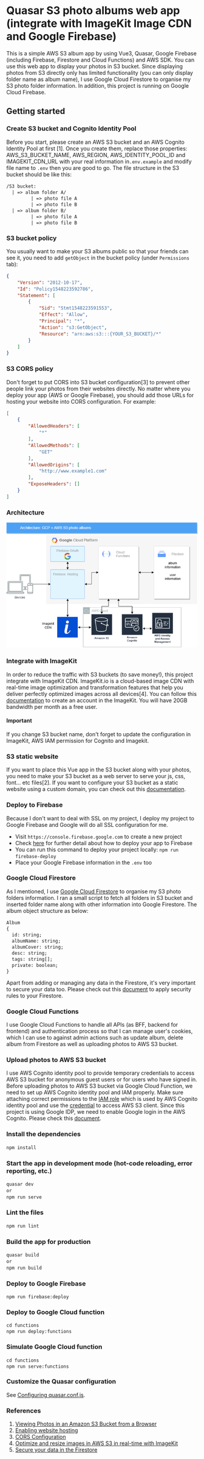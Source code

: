 # Quasar S3 photo albums web app (integrate with ImageKit Image CDN and Google Firebase)

This is a simple AWS S3 album app by using Vue3, Quasar, Google Firebase (including Firebase, Firestore and Cloud Functions)
and AWS SDK. You can use this web app to display your photos in S3 bucket. Since displaying photos from S3 directly only
has limited functionality (you can only display folder name as album name), I use Google Cloud Firestore to organise
my S3 photo folder information. In addition, this project is running on Google Cloud Firebase.

## Getting started
### Create S3 bucket and Cognito Identity Pool
Before you start, please create an AWS S3 bucket and an AWS Cognito Identity Pool at first [1]. Once you create them, replace those properties:
AWS_S3_BUCKET_NAME, AWS_REGION, AWS_IDENTITY_POOL_ID and IMAGEKIT_CDN_URL with your real information in`.env.example` and modify file name to `.env` then you are good to go.
The file structure in the S3 bucket should be like this:
```
/S3 bucket:
  | => album folder A/
         | => photo file A
         | => photo file B
  | => album folder B/
         | => photo file A
         | => photo file B
```

### S3 bucket policy
You usually want to make your S3 albums public so that your friends can see it, you need to add `getObject` in the bucket policy (under `Permissions` tab):
```json
{
    "Version": "2012-10-17",
    "Id": "Policy1548223592786",
    "Statement": [
        {
            "Sid": "Stmt1548223591553",
            "Effect": "Allow",
            "Principal": "*",
            "Action": "s3:GetObject",
            "Resource": "arn:aws:s3:::{YOUR_S3_BUCKET}/*"
        }
    ]
}
```

### S3 CORS policy
Don't forget to put CORS into S3 bucket configuration[3] to prevent other people link your photos from their websites directly.
No matter where you deploy your app (AWS or Google Firebase), you should add those URLs for hosting your website into CORS configuration.
For example:
```json
[
    {
        "AllowedHeaders": [
            "*"
        ],
        "AllowedMethods": [
            "GET"
        ],
        "AllowedOrigins": [
            "http://www.example1.com"
        ],
        "ExposeHeaders": []
    }
]
```

### Architecture
![Architecture](GCP-AWS-Architecture.png)

### Integrate with ImageKit
In order to reduce the traffic with S3 buckets (to save money!), this project integrate with ImageKit CDN. ImageKit.io
is a cloud-based image CDN with real-time image optimization and transformation features that help you deliver perfectly
optimized images across all devices[4]. You can follow this [documentation](https://imagekit.io/blog/image-optimization-resize-aws-s3-imagekit/)
to create an account in the ImageKit. You will have 20GB bandwidth per month as a free user.

#### Important
If you change S3 bucket name, don't forget to update the configuration in ImageKit, AWS IAM permission for Cognito and Imagekit.

### S3 static website
If you want to place this Vue app in the S3 bucket along with your photos, you need to make your S3 bucket as a web server
to serve your js, css, font... etc files[2]. If you want to configure your S3 bucket as a static website using a custom domain,
you can check out this [documentation](https://docs.aws.amazon.com/AmazonS3/latest/userguide/website-hosting-custom-domain-walkthrough.html).

### Deploy to Firebase
Because I don't want to deal with SSL on my project, I deploy my project to Google Firebase and Google will do all SSL configuration for me.
* Visit `https://console.firebase.google.com` to create a new project
* Check [here](https://firebase.google.com/docs/hosting/quickstart) for further detail about how to deploy your app to Firebase
* You can run this command to deploy your project locally: `npm run firebase-deploy`
* Place your Google Firebase information in the `.env` too

### Google Cloud Firestore
As I mentioned, I use [Google Cloud Firestore](https://firebase.google.com/docs/firestore) to organise my S3 photo
folders information. I ran a small script to fetch all folders in S3 bucket and inserted folder name along with other
information into Google Firestore. The album object structure as below:
```
Album
{
  id: string;
  albumName: string;
  albumCover: string;
  desc: string;
  tags: string[];
  private: boolean;
}
```
Apart from adding or managing any data in the Firestore, it's very important to secure your data too. Please check out this
[document](https://firebase.google.com/docs/firestore/security/rules-structure) to apply security rules to your Firestore.

### Google Cloud Functions
I use Google Cloud Functions to handle all APIs (as BFF, backend for frontend) and authentication process so that I can
manage user's cookies, which I can use to against admin actions such as update album, delete album from Firestore as well as uploading photos to AWS S3 bucket.

### Upload photos to AWS S3 bucket
I use AWS Cognito identity pool to provide temporary credentials to access AWS S3 bucket for anonymous guest users or for users who have signed in.
Before uploading photos to AWS S3 bucket via Google Cloud Function, we need to set up AWS Cognito identity pool and IAM properly.
Make sure attaching correct permissions to the [IAM role](https://docs.aws.amazon.com/cognito/latest/developerguide/security_iam_service-with-iam.html)
which is used by AWS Cognito identity pool and use the [credential](https://docs.aws.amazon.com/cognito/latest/developerguide/getting-credentials.html)
to access AWS S3 client. Since this project is using Google IDP, we need to enable Google login in the AWS Cognito.
Please check this [document](https://docs.aws.amazon.com/cognito/latest/developerguide/google.html).

### Install the dependencies
```bash
npm install
```

### Start the app in development mode (hot-code reloading, error reporting, etc.)
```bash
quasar dev
or
npm run serve
```

### Lint the files
```bash
npm run lint
```

### Build the app for production
```bash
quasar build
or
npm run build
```

### Deploy to Google Firebase
```
npm run firebase:deploy
```

### Deploy to Google Cloud function
```
cd functions
npm run deploy:functions
```

### Simulate Google Cloud function
```
cd functions
npm run serve:functions
```

### Customize the Quasar configuration
See [Configuring quasar.conf.js](https://v2.quasar.dev/quasar-cli/quasar-conf-js).

### References
1. [Viewing Photos in an Amazon S3 Bucket from a Browser](https://docs.aws.amazon.com/sdk-for-javascript/v2/developer-guide/s3-example-photos-view.html)
2. [Enabling website hosting](https://docs.aws.amazon.com/AmazonS3/latest/userguide/EnableWebsiteHosting.html)
3. [CORS Configuration](https://docs.aws.amazon.com/AmazonS3/latest/userguide/ManageCorsUsing.html)
4. [Optimize and resize images in AWS S3 in real-time with ImageKit](https://imagekit.io/blog/image-optimization-resize-aws-s3-imagekit/)
5. [Secure your data in the Firestore](https://firebase.google.com/docs/firestore/security/rules-structure)
